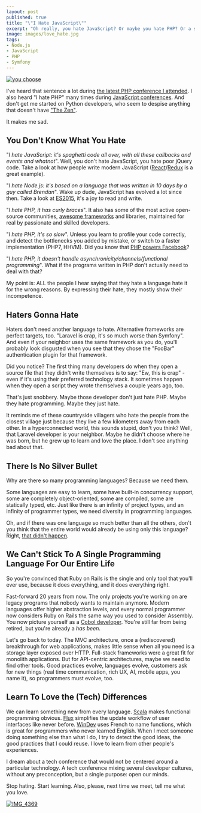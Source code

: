 ```yaml
---
layout: post
published: true
title: "\"I Hate JavaScript\""
excerpt: "Oh really, you hate JavaScript? Or maybe you hate PHP? Or a specific framework for a specific language. Let me challenge that hate. Or better, let me talk about love instead."
image: images/love_hate.jpg
tags:
- Node.js
- JavaScript
- PHP
- Symfony
---
```


<a data-flickr-embed="true"  href="https://www.flickr.com/photos/procsilas/131462019" title="you choose"><img src="https://farm1.staticflickr.com/48/131462019_36bb4ce0c0_b.jpg" class="medium" alt="you choose"></a><script async src="//embedr.flickr.com/assets/client-code.js" charset="utf-8"></script>

I've heard that sentence a lot during [the latest PHP conference I attended](http://pariscon2015.symfony.com). I also heard "I hate PHP" many times during [JavaScript conferences](http://www.dotjs.io). And don't get me started on Python developers, who seem to despise anything that doesn't have ["The Zen"](https://www.python.org/dev/peps/pep-0020/).

It makes me sad.

## You Don't Know What You Hate

"_I hate JavaScript: it's spaghetti code all over, with all these callbacks and events and whatnot_". Well, you don't hate JavaScript, you hate poor jQuery code. Take a look at how people write modern JavaScript ([React](https://facebook.github.io/react/)/[Redux](http://redux.js.org/) is a great example).

"_I hate Node.js: it's based on a language that was written in 10 days by a guy called Brendan_". Wake up dude, JavaScript has evolved a lot since then. Take a look at [ES2015](https://babeljs.io/docs/learn-es2015/), it's a joy to read and write.

"_I hate PHP, it has curly braces_". It also has some of the most active open-source communities, [awesome frameworks](http://symfony.com) and libraries, maintained for real by passionate and skilled developers.

"_I hate PHP, it's so slow_". Unless you learn to profile your code correctly, and detect the bottlenecks you added by mistake, or switch to a faster implementation (PHP7, HHVM). Did you know that [PHP powers Facebook](https://www.facebook.com/notes/facebook-engineering/speeding-up-php-based-development-with-hiphop-vm/10151170460698920)?

"_I hate PHP, it doesn't handle asynchronicity/channels/functional programming_". What if the programs written in PHP don't actually need to deal with that?

My point is: ALL the people I hear saying that they hate a language hate it for the wrong reasons. By expressing their hate, they mostly show their incompetence.

## Haters Gonna Hate

Haters don't need another language to hate. Alternative frameworks are perfect targets, too. "Laravel is crap, it's so much worse than Symfony". And even if your neighbor uses the same framework as you do, you'll probably look disgusted when you see that they chose the "FooBar" authentication plugin for that framework.

Did you notice? The first thing many developers do when they open a source file that they didn't write themselves is to say: "Ew, this is crap" - even if it's using their preferred technology stack. It sometimes happen when they open a script they wrote themselves a couple years ago, too.

That's just snobbery. Maybe those developer don't just hate PHP. Maybe they hate programming. Maybe they just hate.

It reminds me of these countryside villagers who hate the people from the closest village just because they live a few kilometers away from each other. In a hyperconnected world, this sounds stupid, don't you think? Well, that Laravel developer is your neighbor. Maybe he didn't choose where he was born, but he grew up to learn and love the place. I don't see anything bad about that.

## There Is No Silver Bullet

Why are there so many programming languages? Because we need them.

Some languages are easy to learn, some have built-in concurrency support, some are completely object-oriented, some are compiled, some are statically typed, etc. Just like there is an infinity of project types, and an infinity of programmer types, we need diversity in programming languages.

Oh, and if there was one language so much better than all the others, don't you think that the entire world would already be using only this language? Right, [that didn't happen](https://en.wikipedia.org/wiki/Comparison_of_programming_languages).

## We Can't Stick To A Single Programming Language For Our Entire Life

So you're convinced that Ruby on Rails is the single and only tool that you'll ever use, because it does everything, and it does everything right.

Fast-forward 20 years from now. The only projects you're working on are legacy programs that nobody wants to maintain anymore. Modern languages offer higher abstraction levels, and every normal programmer now considers Ruby on Rails the same way you used to consider Assembly. You now picture yourself as a [Cobol developer](https://www.google.com/search?q=cobol+developer&tbm=isch). You're still far from being retired, but you're already a _has been_.

Let's go back to today. The MVC architecture, once a (rediscovered) breakthrough for web applications, makes little sense when all you need is a storage layer exposed over HTTP. Full-stack frameworks were a great fit for monolith applications. But for API-centric architectures, maybe we need to find other tools. Good practices evolve, languages evolve, customers ask for new things (real time communication, rich UX, AI, mobile apps, you name it), so programmers must evolve, too.

## Learn To Love the (Tech) Differences

We can learn something new from every language. [Scala](http://www.scala-lang.org/) makes functional programming obvious. [Flux](https://facebook.github.io/flux/) simplifies the update workflow of user interfaces like never before. [WinDev](http://www.pcsoft.fr/windev/) uses French to name functions, which is great for programmers who never learned English. When I meet someone doing something else than what I do, I try to detect the good ideas, the good practices that I could reuse. I love to learn from other people's experiences.

I dream about a tech conference that would not be centered around a particular technology. A tech conference mixing several developer cultures, without any preconception, but a single purpose: open our minds.

Stop hating. Start learning. Also, please, next time we meet, tell me what you love.

<a data-flickr-embed="true"  href="https://www.flickr.com/photos/75626794@N02/22613180594/in/pool-forumphp2015/" title="IMG_4369"><img src="https://farm1.staticflickr.com/567/22613180594_ee70f89b7c_b.jpg" class="medium" alt="IMG_4369"></a><script async src="//embedr.flickr.com/assets/client-code.js" charset="utf-8"></script>

